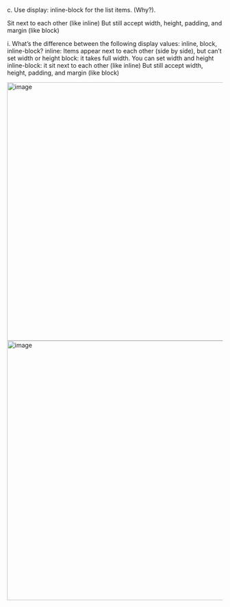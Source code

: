         
  c. Use display: inline-block for the list items. (Why?).
  
  Sit next to each other (like inline)
  But still accept width, height, padding, and margin (like block)
  
i. What’s the difference between the following display values: inline, block, inline-block?
inline: Items appear next to each other (side by side), but can’t set width or height
block: it takes full width. You can set width and height
inline-block:	it sit next to each other (like inline)
  But still accept width, height, padding, and margin (like block)


  <img width="1299" height="604" alt="image" src="https://github.com/user-attachments/assets/888386f0-2faf-4c71-968c-0bf7c5a35add" />

  <img width="969" height="607" alt="image" src="https://github.com/user-attachments/assets/0d7a5269-b78c-42bf-97c1-a65a886fb757" />


            
